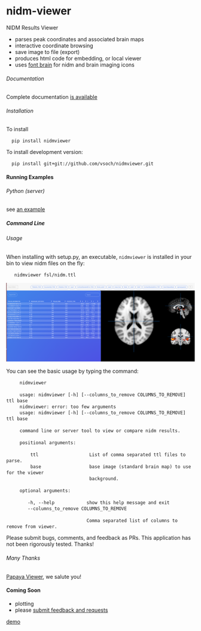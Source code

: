 # nidm-viewer

NIDM Results Viewer

 - parses peak coordinates and associated brain maps
 - interactive coordinate browsing
 - save image to file (export)
 - produces html code for embedding, or local viewer
 - uses [font brain](http://vsoch.github.io/font-brain) for nidm and brain imaging icons


###### Documentation
Complete documentation [is available](http://nidmviewer.readthedocs.org/en/latest/)

###### Installation

To install

      pip install nidmviewer


To install development version:

      pip install git+git://github.com/vsoch/nidmviewer.git


#### Running Examples

###### Python (server)

see [an example](examples/generate_viewer.py)


##### Command Line

###### Usage

When installing with setup.py, an executable, `nidmviewer` is installed in your bin to view nidm files on the fly:

       nidmviewer fsl/nidm.ttl


![img/example.png](img/example.png)


You can see the basic usage by typing the command:


         nidmviewer 
          
         usage: nidmviewer [-h] [--columns_to_remove COLUMNS_TO_REMOVE] ttl base
         nidmviewer: error: too few arguments
         usage: nidmviewer [-h] [--columns_to_remove COLUMNS_TO_REMOVE] ttl base

         command line or server tool to view or compare nidm results.

         positional arguments:
           
             ttl                   List of comma separated ttl files to parse.
             base                  base image (standard brain map) to use for the viewer
                                   background.

         optional arguments:
             
            -h, --help            show this help message and exit
            --columns_to_remove COLUMNS_TO_REMOVE
           
                                  Comma separated list of columns to remove from viewer.

Please submit bugs, comments, and feedback as PRs. This application has not been rigorously tested. Thanks!


###### Many Thanks
[Papaya Viewer](https://github.com/rii-mango/Papaya), we salute you!


#### Coming Soon

 - plotting
 - please [submit feedback and requests](https://github.com/vsoch/nidmviewer)

[demo](http://vsoch.github.io/nidmviewer)
